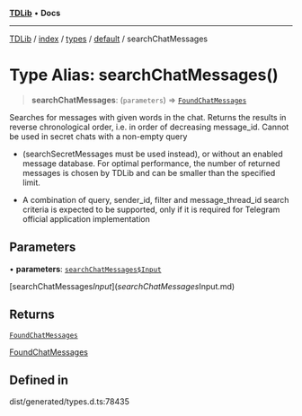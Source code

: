 [**TDLib**](../../../../../../README.md) • **Docs**

***

[TDLib](../../../../../../modules.md) / [index](../../../../../README.md) / [types](../../../README.md) / [default](../README.md) / searchChatMessages

# Type Alias: searchChatMessages()

> **searchChatMessages**: (`parameters`) => [`FoundChatMessages`](FoundChatMessages-1.md)

Searches for messages with given words in the chat. Returns the results in reverse chronological order, i.e. in order of decreasing message_id. Cannot be used in secret chats with a non-empty query

- (searchSecretMessages must be used instead), or without an enabled message database. For optimal performance, the number of returned messages is chosen by TDLib and can be smaller than the specified limit.

- A combination of query, sender_id, filter and message_thread_id search criteria is expected to be supported, only if it is required for Telegram official application implementation

## Parameters

• **parameters**: [`searchChatMessages$Input`](searchChatMessages$Input.md)

[searchChatMessages$Input](searchChatMessages$Input.md)

## Returns

[`FoundChatMessages`](FoundChatMessages-1.md)

[FoundChatMessages](FoundChatMessages-1.md)

## Defined in

dist/generated/types.d.ts:78435
